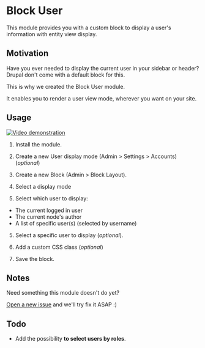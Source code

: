 Block User
==================

This module provides you with a custom block to display a user's information
with entity view display.


Motivation
----------

Have you ever needed to display the current user in your sidebar or header?
Drupal don't come with a default block for this.

This is why we created the Block User module.

It enables you to render a user view mode, wherever you want on your site.


Usage
-----
[![Video demonstration](https://goo.gl/B7dDob)](https://youtu.be/RFyGzfkf1jM)

1. Install the module.

2. Create a new User display mode (Admin > Settings > Accounts) (*optional*)

3. Create a new Block (Admin > Block Layout).

3. Select a display mode

4. Select which user to display:
  * The current logged in user
  * The current node's author
  * A list of specific user(s) (selected by username)

5. Select a specific user to display (*optional*).

6. Add a custom CSS class (*optional*)

7. Save the block.


Notes
-----

Need something this module doesn't do yet?

[Open a new issue](https://goo.gl/WoSxAi) and we'll try fix it ASAP :)


Todo
----

- Add the possibility **to select users by roles**.
